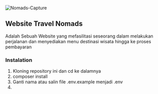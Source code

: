 ![Nomads-Capture](https://user-images.githubusercontent.com/75848911/157253362-aec4bb47-8349-422b-8e71-4f3163666936.JPG)

<h2>Website Travel Nomads</h2>
Adalah Sebuah Website yang mefasilitasi seseorang dalam melakukan perjalanan dan menyediakan menu destinasi wisata hingga ke proses pembayaran

<h3>Instalation</h3>

1. Kloning repository ini dan cd ke dalamnya
2. composer install
3. Ganti nama atau salin file .env.example menjadi .env
4. 

